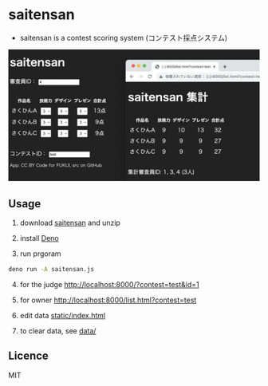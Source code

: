 # saitensan
 
- saitensan is a contest scoring system (コンテスト採点システム)

<img src=ss.png>

## Usage

1. download [saitensan](https://github.com/code4fukui/saitensan/archive/refs/heads/main.zip) and unzip

2. install [Deno](https://deno.land/)

3. run prgoram
```bash
deno run -A saitensan.js
```

4. for the judge [http://localhost:8000/?contest=test&id=1](http://localhost:8000/?contest=test&id=1)

5. for owner [http://localhost:8000/list.html?contest=test](http://localhost:8000/list.html?contest=test)

6. edit data [static/index.html](static/index.html)

7. to clear data, see [data/](data/)

## Licence

MIT
